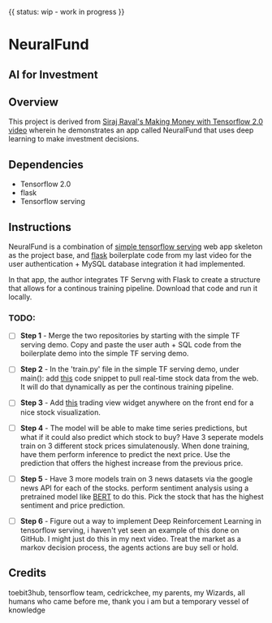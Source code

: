 {{ status: wip - work in progress }}

# NeuralFund
## AI for Investment

## Overview

This project is derived from [Siraj Raval's Making Money with Tensorflow 2.0 video](https://www.youtube.com/watch?v=WS9Nckd2kq0) wherein he demonstrates an app called NeuralFund that uses deep learning to make investment decisions. 

## Dependencies 

* Tensorflow 2.0 
* flask
* Tensorflow serving

## Instructions

NeuralFund is a combination of [simple tensorflow serving](https://github.com/tobegit3hub/simple_tensorflow_serving) web app skeleton as the project base, and [flask](https://github.com/llSourcell/AI_Startup_Prototype) boilerplate code from my last video for the user authentication + MySQL database integration it had implemented.

In that app, the author integrates TF Servng with Flask to create a structure that allows for a continous training pipeline. Download that code and run it locally.  

### TODO: 
- [ ] **Step 1** - Merge the two repositories by starting with the simple TF serving demo. Copy and paste the user auth + SQL code from the boilerplate demo into the simple TF serving demo.

- [ ] **Step 2** - In the 'train.py' file in the simple TF serving demo, under main(): add [this](https://gist.github.com/sanand0/7243974) code snippet to pull real-time stock data from the web. It will do that dynamically as per the continous training pipeline. 

- [ ] **Step 3** - Add [this](https://www.tradingview.com/widget/advanced-chart/) trading view widget anywhere on the front end for a nice stock visualization.

- [ ] **Step 4** - The model will be able to make time series predictions, but what if it could also predict which stock to buy? Have 3 seperate models train on 3 different stock prices simulatenously. When done training, have them perform inference to predict the next price. Use the prediction that offers the highest increase from the previous price. 

- [ ] **Step 5** - Have 3 more models train on 3 news datasets via the google news API for each of the stocks. perform sentiment analysis using a pretrained model like [BERT](https://github.com/cedrickchee/pytorch-pretrained-BERT) to do this. Pick the stock that has the highest sentiment and price prediction. 

- [ ] **Step 6** - Figure out a way to implement Deep Reinforcement Learning in tensorflow serving, i haven't yet seen an example of this done on GitHub. I might just do this in my next video. Treat the market as a markov decision process, the agents actions are buy sell or hold. 


## Credits

toebit3hub, tensorflow team, cedrickchee, my parents, my Wizards, all humans who came before me, thank you i am but a temporary vessel of knowledge 
